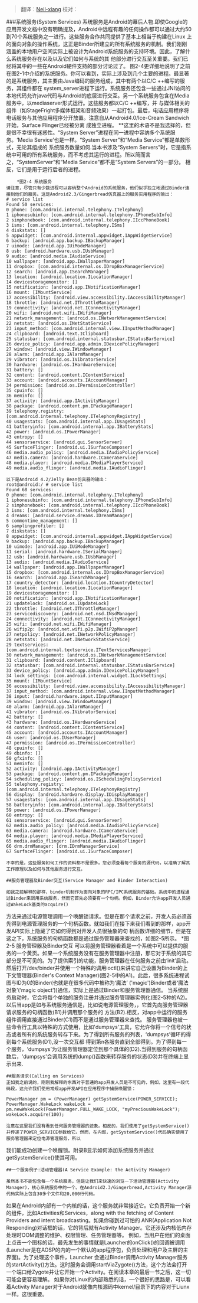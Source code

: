 > 翻译：[Neil-xiang](https://github.com/Neil-xiang)
> 校对：

###系统服务(System Services)
	系统服务是Android的幕后人物.即使Google的应用开发文档中没有明确提及，Android中远程有趣的任何操作都可以通过大约50到70个系统服务之一进行。这些服务合作共同提供了基本上相当于构建在Linux
上的面向对象的操作系统，这正是Binder所建立的所有系统服务的机制。我们刚刚涵盖的本地用户空间实际上被设计为Android系统服务的支持环境。因此，了解什么系统服务存在以及以及它们如何与系统的其
他部分进行交互至关重要。我们已经将其中的一些在Android硬件支持的部分讨论过了。
	图2-4更详细地说明了之前在图2-1中介绍的系统服务。你可以看到，实际上涉及到几个主要的进程。最显著的是系统服务，其主要由Java编码的服务组成，其中有两个以C/C ++编写的服务，其组件都在
system_server进程下运行。系统服务还包含一些通过JNI访问的本地代码允许java代码与Android的底层进行交互。另一个系统服务包含在Media服务中，以mediaserver形式运行。这些服务都以C/C ++编写，并
与媒体相关的组件（如StageFright多媒体框架和音频效果）一起打包。最后，电话应用程序将电话服务与其他应用程序分开放置。注意自从Android4.0/Ice-Cream Sandwich开始，Surface Flinger已经被分离
成独立进程。
		**这里的术语不是我选择的，但是很不幸很有迷惑性。“System Server”进程在同一进程中容纳多个系统服务。‘Media Service’也是一样。“System Server”和“Media Service”都是单数形式，无论其组成的
			系统服务数量如何.当本书涉及“System Servers”时，它是指系统中可用的所有系统服务，而不考虑其运行的进程。所以简而言之，“SystemServer”和“Media Service”都不是“System Servers”的一部分。
			相反，它们是用于运行后者的进程。
			
		*图2-4 系统服务
	请注意，尽管只有少数进程可以容纳整个Android的系统服务，他们似乎独立地通过Binder连接到他们的服务。这是Android2.3/Gingerbread仿真器上的服务实用程序的输出：
	# service list
	Found 50 services:
	0 phone: [com.android.internal.telephony.ITelephony]
	1 iphonesubinfo: [com.android.internal.telephony.IPhoneSubInfo]
	2 simphonebook: [com.android.internal.telephony.IIccPhoneBook]
	3 isms: [com.android.internal.telephony.ISms]
	4 diskstats: []
	5 appwidget: [com.android.internal.appwidget.IAppWidgetService]
	6 backup: [android.app.backup.IBackupManager]
	7 uimode: [android.app.IUiModeManager]
	8 usb: [android.hardware.usb.IUsbManager]
	9 audio: [android.media.IAudioService]
	10 wallpaper: [android.app.IWallpaperManager]
	11 dropbox: [com.android.internal.os.IDropBoxManagerService]
	12 search: [android.app.ISearchManager]
	13 location: [android.location.ILocationManager]
	14 devicestoragemonitor: []
	15 notification: [android.app.INotificationManager]
	16 mount: [IMountService]
	17 accessibility: [android.view.accessibility.IAccessibilityManager]
	18 throttle: [android.net.IThrottleManager]
	19 connectivity: [android.net.IConnectivityManager]
	20 wifi: [android.net.wifi.IWifiManager]
	21 network_management: [android.os.INetworkManagementService]
	22 netstat: [android.os.INetStatService]
	23 input_method: [com.android.internal.view.IInputMethodManager]
	24 clipboard: [android.text.IClipboard]
	25 statusbar: [com.android.internal.statusbar.IStatusBarService]
	26 device_policy: [android.app.admin.IDevicePolicyManager]
	27 window: [android.view.IWindowManager]
	28 alarm: [android.app.IAlarmManager]
	29 vibrator: [android.os.IVibratorService]
	30 hardware: [android.os.IHardwareService]
	31 battery: []
	32 content: [android.content.IContentService]
	33 account: [android.accounts.IAccountManager]
	34 permission: [android.os.IPermissionController]
	35 cpuinfo: []
	36 meminfo: []
	37 activity: [android.app.IActivityManager]
	38 package: [android.content.pm.IPackageManager]
	39 telephony.registry: [com.android.internal.telephony.ITelephonyRegistry]
	40 usagestats: [com.android.internal.app.IUsageStats]
	41 batteryinfo: [com.android.internal.app.IBatteryStats]
	42 power: [android.os.IPowerManager]
	43 entropy: []
	44 sensorservice: [android.gui.SensorServer]
	45 SurfaceFlinger: [android.ui.ISurfaceComposer]
	46 media.audio_policy: [android.media.IAudioPolicyService]
	47 media.camera: [android.hardware.ICameraService]
	48 media.player: [android.media.IMediaPlayerService]
	49 media.audio_flinger: [android.media.IAudioFlinger]
	
	以下是Android 4.2/Jelly Bean仿真器的输出：
	root@android:/ # service list
	Found 68 services:
	0 phone: [com.android.internal.telephony.ITelephony]
	1 iphonesubinfo: [com.android.internal.telephony.IPhoneSubInfo]
	2 simphonebook: [com.android.internal.telephony.IIccPhoneBook]
	3 isms: [com.android.internal.telephony.ISms]
	4 dreams: [android.service.dreams.IDreamManager]
	5 commontime_management: []
	6 samplingprofiler: []
	7 diskstats: []
	8 appwidget: [com.android.internal.appwidget.IAppWidgetService]
	9 backup: [android.app.backup.IBackupManager]
	10 uimode: [android.app.IUiModeManager]
	11 serial: [android.hardware.ISerialManager]
	12 usb: [android.hardware.usb.IUsbManager]
	13 audio: [android.media.IAudioService]
	14 wallpaper: [android.app.IWallpaperManager]
	15 dropbox: [com.android.internal.os.IDropBoxManagerService]
	16 search: [android.app.ISearchManager]
	17 country_detector: [android.location.ICountryDetector]
	18 location: [android.location.ILocationManager]
	19 devicestoragemonitor: []
	20 notification: [android.app.INotificationManager]
	21 updatelock: [android.os.IUpdateLock]
	22 throttle: [android.net.IThrottleManager]
	23 servicediscovery: [android.net.nsd.INsdManager]
	24 connectivity: [android.net.IConnectivityManager]
	25 wifi: [android.net.wifi.IWifiManager]
	26 wifip2p: [android.net.wifi.p2p.IWifiP2pManager]
	27 netpolicy: [android.net.INetworkPolicyManager]
	28 netstats: [android.net.INetworkStatsService]
	29 textservices: [com.android.internal.textservice.ITextServicesManager]
	30 network_management: [android.os.INetworkManagementService]
	31 clipboard: [android.content.IClipboard]
	32 statusbar: [com.android.internal.statusbar.IStatusBarService]
	33 device_policy: [android.app.admin.IDevicePolicyManager]
	34 lock_settings: [com.android.internal.widget.ILockSettings]
	35 mount: [IMountService]
	36 accessibility: [android.view.accessibility.IAccessibilityManager]
	37 input_method: [com.android.internal.view.IInputMethodManager]
	38 input: [android.hardware.input.IInputManager]
	39 window: [android.view.IWindowManager]
	40 alarm: [android.app.IAlarmManager]
	41 vibrator: [android.os.IVibratorService]
	42 battery: []
	43 hardware: [android.os.IHardwareService]
	44 content: [android.content.IContentService]
	45 account: [android.accounts.IAccountManager]
	46 user: [android.os.IUserManager]
	47 permission: [android.os.IPermissionController]
	48 cpuinfo: []
	49 dbinfo: []
	50 gfxinfo: []
	51 meminfo: []
	52 activity: [android.app.IActivityManager]
	53 package: [android.content.pm.IPackageManager]
	54 scheduling_policy: [android.os.ISchedulingPolicyService]
	55 telephony.registry: [com.android.internal.telephony.ITelephonyRegistry]
	56 display: [android.hardware.display.IDisplayManager]
	57 usagestats: [com.android.internal.app.IUsageStats]
	58 batteryinfo: [com.android.internal.app.IBatteryStats]
	59 power: [android.os.IPowerManager]
	60 entropy: []
	61 sensorservice: [android.gui.SensorServer]
	62 media.audio_policy: [android.media.IAudioPolicyService]
	63 media.camera: [android.hardware.ICameraService]
	64 media.player: [android.media.IMediaPlayerService]
	65 media.audio_flinger: [android.media.IAudioFlinger]
	66 drm.drmManager: [drm.IDrmManagerService]
	67 SurfaceFlinger: [android.ui.ISurfaceComposer]
	
	不幸的是，这些服务如何工作的资料都不是很多。您必须查看每个服务的源代码，以准确了解其工作原理以及如何与其他服务进行交互。
	
	##服务管理器及Binder交互(Service Manager and Binder Interaction)
	
	如我之前解释的那样，binder机制作为面向对象的RPC/IPC系统服务的基础。系统中的进程通过Binder来调用系统服务，然而它首先必须要有一个句柄。例如，Binder允许app开发人员通过WakeLock基类的acquire()
方法来通过电源管理调用一个唤醒锁请求。但是在那个请求之前，开发人员必须首先得到电源管理服务的一个句柄函数。就如我们在接下来我们看到的那样，app开发API实际上隐藏了它如何得到对开发人员很抽象的句
柄函数详细的细节，但是在这之下，系统服务的句柄函数都是通过服务管理器来查找的，如图2-5所示。
		*图2-5 服务管理器及Binder交互
	可以将服务管理器看着是一个系统中可以提供的服务的一个黄页。如果一个系统服务没有在服务管理器中注册，那它对于系统的其它部分是不可见的。为了提供索引的功能，服务管理器在任何服务之前由‘init’启动。
然后打开/dev/binder并使用一个特殊的调用ioctl()来讲它自己设置为Binder的上下文管理器(Binder's Context Manager)(图2-5中的A1)。此后，很多系统进程试图与ID为0的Binder(也就是在很多代码中被称为‘魔法’
('magic')Binder或者‘魔法对象’(‘magic object’))通信，实际上是通过Binder和服务管理器通信。
	当系统服务启动时，它会将每个单独的服务注册并通过服务管理器实例化(图2-5种的A2)。以后当app是如与系统服务通信是，比如说电源管理服务，，它首先向服务管理器请求服务的句柄函数(B1)并调用那个服务的
方法(B2).相反，对app中运行的服务组件调用直接通过Binder(C1)而不是通过服务管理器来查找。
	服务管理器也被一些命令行工具以特殊的方式使用，比如'dumpsys'工具，它允许你将一个信号的状态或者所有的系统服务转存下来。为了得到所有服务的列表，‘dumpsys’循环的得到每个系统服务(D1),没一次交互都
得到第n各服务直到全部得到。为了得到每一个服务，‘dumpsys’为让服务管理器定位到那个具体的(D2).当得到服务的句柄函数后，'dumpsys'会调用系统的dump()函数来转存服务的状态(D3)并在终端上显示出来.

	##服务请求(Calling on Services)
	正如我之前说的，刚刚我解释的东西对于普通的app开发人员是不可见的，例如，这里有一段代码段，这允许我们使用常规app开发API在应用程序中捕获唤醒锁：
	
	PowerManager pm = (PowerManager) getSystemService(POWER_SERVICE);
	PowerManager.WakeLock wakeLock = pm.newWakeLock(PowerManager.FULL_WAKE_LOCK, "myPreciousWakeLock");
	wakeLock.acquire(100);
	
	注意在这里我们没有看到任何服务管理器的迹象。相反的，我们使用了getSystemService()并传递了POWER_SERVICE参数给它。然而，在内部，getSystemService()代码确实使用了服务管理器来定位电源管理服务，所以
我们能成功创建一个唤醒锁。附录B显示如何添加系统服务并通过getSystemService()使其可用。

	##一个服务例子:活动管理器(A Service Example: the Activity Manager)
	
	虽然本书不能包含每一个系统服务，但是让我们来快速的浏览一下活动管理器(Activity Manager)，核心系统服务中的一个。在Android2.3/Gingerbread,Activity Manager源代码实际上包含30多个文件和20,000行代码。
如果在Android内部有一个内核的话，这个服务就非常接近它。它负责开始一个新的组件，比如Activities和Services，along with the fetching of Content Providers and intent broadcasting。如果你碰到过可怕的
ANR(Application Not Responding)对话框的话，它的背后就有Activity Manager。它还涉及内核低内存处理时OOM调整的维护、权限管理、任务管理器等。
	例如，当用户在他们的桌面上点击一个图标的话，最先发生的事情就是Launcher的onClick()的回调被调用(Launcher是在AOSP的内的一个默认的app程序包，负责处理和用户及主屏的主界面)。为了处理这个事件，Launcher
会通过Binder调用Activity Manager服务的startActivity()方法。这时服务会调用startViaZygote()方法，这个方法会打开一个端口给Zygote并让它开始一个Activity。在阅读本章的最后一节之后，这一切可能会更容易理解。
	如果你对Linux的内部熟悉的话，一个很好的思路是，可以看着Activity Manager对于Android就像内核源码中kernel/目录下的内容对于Liunx一样。这很重要。